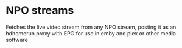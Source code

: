 # NPO streams

Fetches the live video stream from any NPO stream, posting it as an hdhomerun proxy with EPG for use in emby and plex or other media software